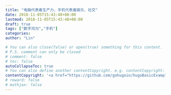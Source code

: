 ```yaml
---
title: "电脑代表着生产力，手机代表着娱乐、社交"
date: 2018-11-05T15:43:48+08:00
lastmod: 2018-11-05T15:43:48+08:00
draft: true
tags: ["数字鸿沟","手机"]
categories: 
author: "Lin"

# You can also close(false) or open(true) something for this content.
# P.S. comment can only be closed
# comment: false
# toc: false
autoCollapseToc: true
# You can also define another contentCopyright. e.g. contentCopyright: "This is another copyright."
contentCopyright: '<a href="https://github.com/gohugoio/hugoBasicExample" rel="noopener" target="_blank">See origin</a>'
# reward: false
# mathjax: false
---
```


